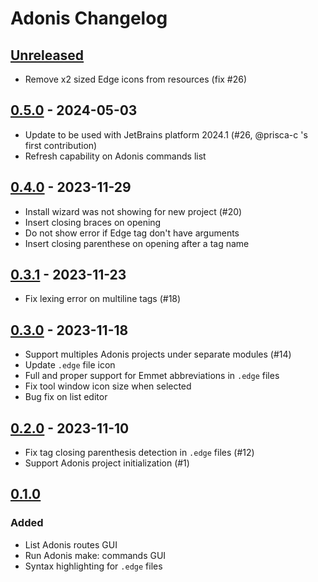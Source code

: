 # Adonis Changelog

## [Unreleased]

- Remove x2 sized Edge icons from resources (fix #26)

## [0.5.0] - 2024-05-03

- Update to be used with JetBrains platform 2024.1 (#26, @prisca-c 's first contribution)
- Refresh capability on Adonis commands list

## [0.4.0] - 2023-11-29

- Install wizard was not showing for new project (#20)
- Insert closing braces on opening
- Do not show error if Edge tag don't have arguments
- Insert closing parenthese on opening after a tag name

## [0.3.1] - 2023-11-23

- Fix lexing error on multiline tags (#18)

## [0.3.0] - 2023-11-18

- Support multiples Adonis projects under separate modules (#14)
- Update `.edge` file icon
- Full and proper support for Emmet abbreviations in `.edge` files
- Fix tool window icon size when selected
- Bug fix on list editor

## [0.2.0] - 2023-11-10

- Fix tag closing parenthesis detection in `.edge` files (#12)
- Support Adonis project initialization (#1)

## [0.1.0]

### Added

- List Adonis routes GUI
- Run Adonis make: commands GUI
- Syntax highlighting for `.edge` files

[Unreleased]: https://github.com/Xstoudi/adonis-intellij/compare/v0.5.0...HEAD
[0.5.0]: https://github.com/Xstoudi/adonis-intellij/compare/v0.4.0...v0.5.0
[0.4.0]: https://github.com/Xstoudi/adonis-intellij/compare/v0.3.1...v0.4.0
[0.3.1]: https://github.com/Xstoudi/adonis-intellij/compare/v0.3.0...v0.3.1
[0.3.0]: https://github.com/Xstoudi/adonis-intellij/compare/v0.2.0...v0.3.0
[0.2.0]: https://github.com/Xstoudi/adonis-intellij/compare/v0.1.0...v0.2.0
[0.1.0]: https://github.com/Xstoudi/adonis-intellij/commits/v0.1.0
